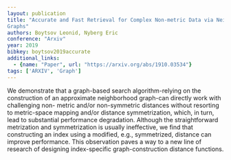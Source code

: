 ```yaml
---
layout: publication
title: "Accurate and Fast Retrieval for Complex Non-metric Data via Neighborhood
Graphs"
authors: Boytsov Leonid, Nyberg Eric
conference: "Arxiv"
year: 2019
bibkey: boytsov2019accurate
additional_links:
  - {name: "Paper", url: "https://arxiv.org/abs/1910.03534"}
tags: ['ARXIV', 'Graph']
---
```

We demonstrate that a graph-based search algorithm-relying on the construction
of an approximate neighborhood graph-can directly work with challenging non-
metric and/or non-symmetric distances without resorting to metric-space mapping
and/or distance symmetrization, which, in turn, lead to substantial performance
degradation. Although the straightforward metrization and symmetrization is
usually ineffective, we find that constructing an index using a modified, e.g.,
symmetrized, distance can improve performance. This observation paves a way to a
new line of research of designing index-specific graph-construction distance
functions.
